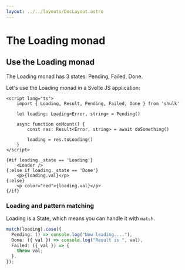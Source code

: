 ```yaml
---
layout: ../../layouts/DocLayout.astro
---
```


# The Loading monad

## Use the Loading monad

The Loading monad has 3 states: Pending, Failed, Done.

Let's use the Loading monad in a Svelte JS application:

```svelte
<script lang="ts">
    import { Loading, Result, Pending, Failed, Done } from 'shulk'

    let loading: Loading<Error, string> = Pending()

	async function onMount() {
		const res: Result<Error, string> = await doSomething()

		loading = res.toLoading()
	}
</script>

{#if loading._state == 'Loading'}
	<Loader />
{:else if loading._state == 'Done'}
	<p>{loading.val}</p>
{:else}
	<p color="red">{loading.val}</p>
{/if}
```

### Loading and pattern matching

Loading is a State, which means you can handle it with `match`.

```ts
match(loading).case({
  Pending: () => console.log("Now loading...."),
  Done: ({ val }) => console.log("Result is ", val),
  Failed: ({ val }) => {
    throw val;
  },
});
```
